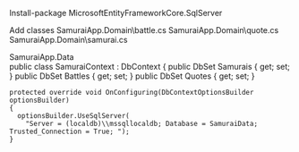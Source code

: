 


Install-package MicrosoftEntityFrameworkCore.SqlServer

Add classes
SamuraiApp.Domain\battle.cs
SamuraiApp.Domain\quote.cs
SamuraiApp.Domain\samurai.cs

SamuraiApp.Data\
public class SamuraiContext : DbContext
  {
    public DbSet<Samurai> Samurais { get; set; }
    public DbSet<Battle> Battles { get; set; }
    public DbSet<Quote> Quotes { get; set; }

    protected override void OnConfiguring(DbContextOptionsBuilder optionsBuilder)
    {
      optionsBuilder.UseSqlServer(
        "Server = (localdb)\\mssqllocaldb; Database = SamuraiData; Trusted_Connection = True; ");
    }
